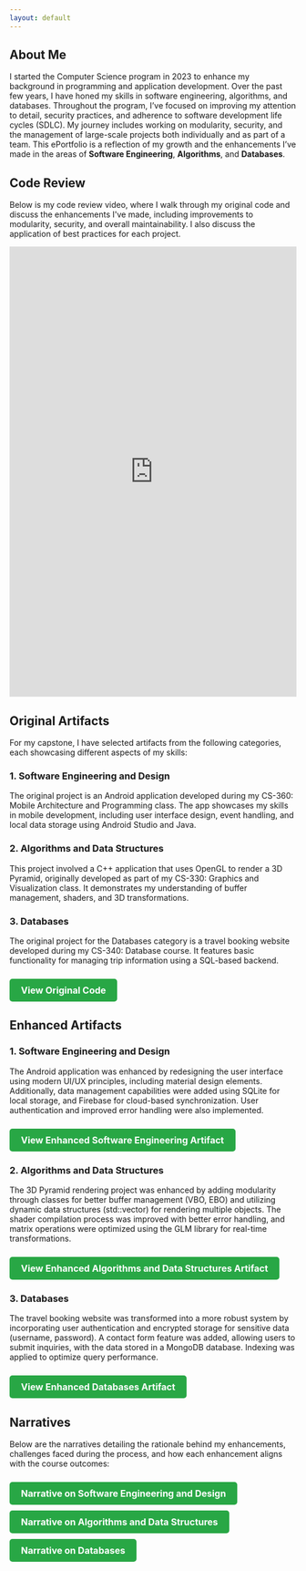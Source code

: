 ```yaml
---
layout: default
---
```

<section id="about">
  <h2>About Me</h2>
  <p>
    I started the Computer Science program in 2023 to enhance my background in programming and application development. Over the past few years, I have honed my skills in software engineering, algorithms, and databases.
    Throughout the program, I’ve focused on improving my attention to detail, security practices, and adherence to software development life cycles (SDLC). My journey includes working on modularity, security, and the management of large-scale projects both individually and as part of a team. This ePortfolio is a reflection of my growth and the enhancements I’ve made in the areas of <strong>Software Engineering</strong>, <strong>Algorithms</strong>, and <strong>Databases</strong>.
  </p>
</section>

<section id="code-review">
  <h2>Code Review</h2>
  <p>Below is my code review video, where I walk through my original code and discuss the enhancements I've made, including improvements to modularity, security, and overall maintainability. I also discuss the application of best practices for each project.</p>
  
<iframe src="https://vioo.cc/v/42Gl" width="100%" height="790px" frameBorder="0" style="border: 0;"></iframe>
</section>

<section id="original-artifact">
  <h2>Original Artifacts</h2>
  <p>For my capstone, I have selected artifacts from the following categories, each showcasing different aspects of my skills:</p>

  <h3>1. Software Engineering and Design</h3>
  <p>
    The original project is an Android application developed during my CS-360: Mobile Architecture and Programming class. The app showcases my skills in mobile development, including user interface design, event handling, and local data storage using Android Studio and Java.
  </p>

  <h3>2. Algorithms and Data Structures</h3>
  <p>
    This project involved a C++ application that uses OpenGL to render a 3D Pyramid, originally developed as part of my CS-330: Graphics and Visualization class. It demonstrates my understanding of buffer management, shaders, and 3D transformations.
  </p>

  <h3>3. Databases</h3>
  <p>
    The original project for the Databases category is a travel booking website developed during my CS-340: Database course. It features basic functionality for managing trip information using a SQL-based backend.
  </p>

  <a href="file/Original" class="btn">View Original Code</a>
</section>

<section id="enhanced-artifacts">
  <h2>Enhanced Artifacts</h2>

  <h3>1. Software Engineering and Design</h3>
  <p>
    The Android application was enhanced by redesigning the user interface using modern UI/UX principles, including material design elements. Additionally, data management capabilities were added using SQLite for local storage, and Firebase for cloud-based synchronization. User authentication and improved error handling were also implemented.
  </p>
  <a href="file/Software Engineering and Design" class="btn">View Enhanced Software Engineering Artifact</a>

  <h3>2. Algorithms and Data Structures</h3>
  <p>
    The 3D Pyramid rendering project was enhanced by adding modularity through classes for better buffer management (VBO, EBO) and utilizing dynamic data structures (std::vector) for rendering multiple objects. The shader compilation process was improved with better error handling, and matrix operations were optimized using the GLM library for real-time transformations.
  </p>
  <a href="file/Enhanced/Algorithms and Data Structures" class="btn">View Enhanced Algorithms and Data Structures Artifact</a>

  <h3>3. Databases</h3>
  <p>
    The travel booking website was transformed into a more robust system by incorporating user authentication and encrypted storage for sensitive data (username, password). A contact form feature was added, allowing users to submit inquiries, with the data stored in a MongoDB database. Indexing was applied to optimize query performance.
  </p>
  <a href="file/Enhanced/Databases" class="btn">View Enhanced Databases Artifact</a>
</section>

<section id="narratives">
  <h2>Narratives</h2>
  <p>Below are the narratives detailing the rationale behind my enhancements, challenges faced during the process, and how each enhancement aligns with the course outcomes:</p>
  <a href="file/Narratives/Software Engineering & Design Narrative.pdf" class="btn">Narrative on Software Engineering and Design</a>
  <br>
  <a href="file/Narratives/Algorithms and Data Structures Narrative.pdf" class="btn">Narrative on Algorithms and Data Structures</a>
  <br>
  <a href="file/Narratives/Databases Narrative.pdf" class="btn">Narrative on Databases</a>
</section>
<style>
  .btn {
    display: inline-block;
    padding: 10px 20px;
    font-size: 16px;
    font-weight: bold;
    text-align: center;
    text-decoration: none;
    background-color: #28a745;
    color: white;
    border-radius: 5px;
    margin-top: 10px;
    transition: background-color 0.3s ease;
  }

  .btn:hover {
    background-color: #218838;
  }
</style>